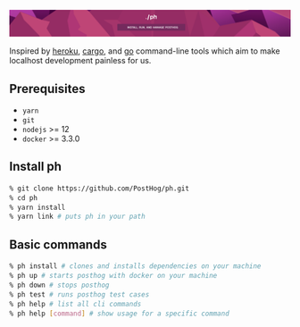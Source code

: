 ![ph](ph.png "ph")

Inspired by [heroku](https://devcenter.heroku.com/articles/heroku-cli), [cargo](https://doc.rust-lang.org/cargo/index.html), and [go](https://golang.org/cmd/go/) command-line tools which aim to make localhost development painless for us.

## Prerequisites

- `yarn`
- `git`
- `nodejs` >= 12
- `docker` >= 3.3.0

## Install ph

```sh
% git clone https://github.com/PostHog/ph.git
% cd ph
% yarn install
% yarn link # puts ph in your path
```

## Basic commands

```sh
% ph install # clones and installs dependencies on your machine
% ph up # starts posthog with docker on your machine
% ph down # stops posthog
% ph test # runs posthog test cases
% ph help # list all cli commands
% ph help [command] # show usage for a specific command
```